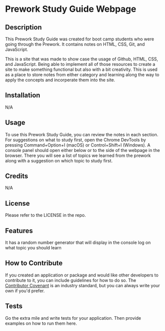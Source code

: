 # Prework Study Guide Webpage

## Description

This Prework Study Guide was created for boot camp students who were going through the Prework. It contains notes on HTML, CSS, Git, and JavaScript.

This is a site that was made to show case the usage of Github, HTML, CSS, and JavaScript. Being able to implement all of those resources to create a site to make something functional but also with a bit creativity. This is used as a place to store notes from either category and learning along the way to apply the concepts and incorperate them into the site. 

## Installation

N/A

## Usage

To use this Prework Study Guide, you can review the notes in each section. For suggestions on what to study first, open the Chrome DevTools by pressing Command+Option+I (macOS) or Control+Shift+I (Windows). A console panel should open either below or to the side of the webpage in the browser. There you will see a list of topics we learned from the prework along with a suggestion on which topic to study first.

## Credits

N/A

## License

Please refer to the LICENSE in the repo.


## Features

It has a random number generator that will display in the console log on what topic you should learn 

## How to Contribute

If you created an application or package and would like other developers to contribute to it, you can include guidelines for how to do so. The [Contributor Covenant](https://www.contributor-covenant.org/) is an industry standard, but you can always write your own if you'd prefer.

## Tests

Go the extra mile and write tests for your application. Then provide examples on how to run them here.
